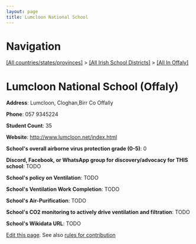 ```yaml
---
layout: page
title: Lumcloon National School
---
```

# Navigation

[[All countries/states/provinces]](../../..) > [[All Irish School Districts]](../..) > [[All In Offaly]](..)

# Lumcloon National School (Offaly)

**Address**: Lumcloon, Cloghan,Birr Co Offally

**Phone**: 057 9345224

**Student Count**: 35

**Website**: <http://www.lumcloon.net/index.html>

**School's overall airborne virus protection grade (0-5)**: 0

**Discord, Facebook, or WhatsApp group for discovery/advocacy for THIS school**: TODO

**School's policy on Ventilation**: TODO

**School's Ventilation Work Completion**: TODO

**School's Air-Purification**: TODO

**School's CO2 monitoring to actively drive ventilation and filtration**: TODO

**School's Wikidata URL**: TODO


[Edit this page](https://github.com/ventilate-schools/Ireland/edit/main/./Offaly/Lumcloon_National_School.md). See also [rules for contribution](../../../contribution-rules/)